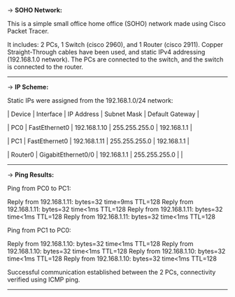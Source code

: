 -> **SOHO Network:**

  This is a simple small office home office (SOHO) network made using Cisco Packet Tracer. 

  It includes: 2 PCs, 1 Switch (cisco 2960), and 1 Router (cisco 2911). Copper Straight-Through cables have been used, and static IPv4 addressing     (192.168.1.0 network). The PCs are connected to the switch, and the switch is connected to the router.

---------------------------------------------------------------------------------------------------------------------------------------------------



-> **IP Scheme:**

  Static IPs were assigned from the 192.168.1.0/24 network:



 | Device       | Interface           | IP Address     | Subnet Mask       | Default Gateway  |

 | PC0          | FastEthernet0       | 192.168.1.10   | 255.255.255.0     | 192.168.1.1      |

 | PC1          | FastEthernet0       | 192.168.1.11   | 255.255.255.0     | 192.168.1.1      |

 | Router0      | GigabitEthernet0/0  | 192.168.1.1    | 255.255.255.0     |                  |

---------------------------------------------------------------------------------------------------------------------------------------------------

-> **Ping Results:**

  Ping from PC0 to PC1:

  Reply from 192.168.1.11: bytes=32 time=9ms TTL=128
  Reply from 192.168.1.11: bytes=32 time<1ms TTL=128
  Reply from 192.168.1.11: bytes=32 time<1ms TTL=128
  Reply from 192.168.1.11: bytes=32 time<1ms TTL=128



  Ping from PC1 to PC0:

  Reply from 192.168.1.10: bytes=32 time<1ms TTL=128
  Reply from 192.168.1.10: bytes=32 time<1ms TTL=128
  Reply from 192.168.1.10: bytes=32 time<1ms TTL=128
  Reply from 192.168.1.10: bytes=32 time<1ms TTL=128

  Successful communication established between the 2 PCs, connectivity verified using ICMP ping.

---------------------------------------------------------------------------------------------------------------------------------------------------




